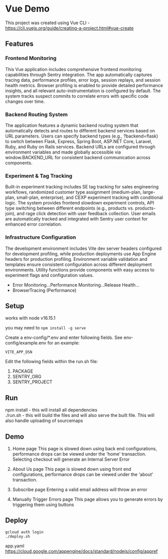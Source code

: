 # Vue Demo
This project was created using Vue CLI - https://cli.vuejs.org/guide/creating-a-project.html#vue-create

## Features

### Frontend Monitoring
This Vue application includes comprehensive frontend monitoring capabilities through Sentry integration. The app automatically captures tracing data, performance profiles, error logs, session replays, and session health metrics. Browser profiling is enabled to provide detailed performance insights, and all relevant auto-instrumentation is configured by default. The system tracks suspect commits to correlate errors with specific code changes over time.

### Backend Routing System
The application features a dynamic backend routing system that automatically detects and routes to different backend services based on URL parameters. Users can specify backend types (e.g., ?backend=flask) to switch between Flask, Express, Spring Boot, ASP.NET Core, Laravel, Ruby, and Ruby on Rails services. Backend URLs are configured through environment variables and made globally accessible via window.BACKEND_URL for consistent backend communication across components.

### Experiment & Tag Tracking
Built-in experiment tracking includes SE tag tracking for sales engineering workflows, randomized customer type assignment (medium-plan, large-plan, small-plan, enterprise), and CEXP experiment tracking with conditional logic. The system provides frontend slowdown experiment controls, API type switching between different endpoints (e.g., products vs. products-join), and rage click detection with user feedback collection. User emails are automatically tracked and integrated with Sentry user context for enhanced error correlation.

### Infrastructure Configuration
The development environment includes Vite dev server headers configured for development profiling, while production deployments use App Engine headers for production profiling. Environment variable validation and templates ensure consistent configuration across different deployment environments. Utility functions provide components with easy access to experiment flags and configuration values.

- Error Monitoring...Performance Monitoring...Release Health...
- BrowserTracing (Performance)  

## Setup
works with node v16.15.1

you may need to `npm install -g serve`

Create a env-config/*.env and enter following fields. See env-config/example.env for an example:
```
VITE_APP_DSN
```

Edit the following fields within the run.sh file:
1. PACKAGE
2. SENTRY_ORG
3. SENTRY_PROJECT

## Run
npm install - this will install all dependencies  
./run.sh - this will build the files and will also serve the built file. This will also handle uploading of sourcemaps

## Demo
1. Home page
This page is slowed down using back end configurations, performance drops can be viewed under the 'home' transaction.
Selecting checkout will generate an Internal Server Error

2. About Us page
This page is slowed down using front end configurations, performance drops can be viewed under the 'about' transaction.

3. Subscribe page
Entering a valid email address will throw an error

4. Manually Trigger Errors page
This page allows you to generate errors by triggering them using buttons

## Deploy

```
gcloud auth login
./deploy.sh
```
app.yaml https://cloud.google.com/appengine/docs/standard/nodejs/config/appref

